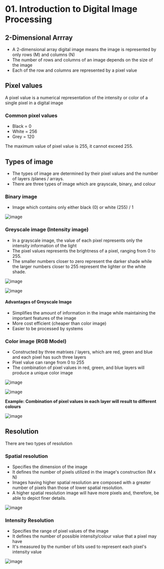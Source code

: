 # 01. Introduction to Digital Image Processing

## 2-Dimensional Arrray
- A 2-dimensional array digital image means the image is represented by only rows (M) and columns (N)
- The number of rows and columns of an image depends on the size of the image
- Each of the row and columns are represented by a pixel value

## Pixel values
A pixel value is a numerical representation of the intensity or color of a single pixel in a digital image

### Common pixel values
- Black = 0
- White = 256
- Grey = 120

The maximum value of pixel value is 255, it cannot exceed 255.

## Types of image
- The types of image are determined by their pixel values and the number of layers /planes / arrays.
- There are three types of image which are grayscale, binary, and colour

### Binary image
- Image which contains only either black (0) or white (255) / 1

![image](https://github.com/user-attachments/assets/55fa9ad3-ca86-4af6-b723-af6aafb7c74b)

### Greyscale image (Intensity image)
- In a grayscale image, the value of each pixel represents only the intensity information of the light
- The pixel values represents the brightness of a pixel, ranging from 0 to 255.
- The smaller numbers closer to zero represent the darker shade while the larger numbers closer to 255 represent the lighter or the white shade.

![image](https://github.com/user-attachments/assets/ca67d4df-9836-4d85-8f36-003460574bdc)

![image](https://github.com/user-attachments/assets/e0d62a8b-f14d-4052-aea0-5752af709802)

#### Advantages of Greyscale Image
- Simplifies the amount of information in the image while maintaining the important features of the image
- More cost efficient (cheaper than color image)
- Easier to be processed by systems

### Color image (RGB Model)
- Constructed by three matrixes / layers, which are red, green and blue and each pixel has such three layers
- Pixel value can range from 0 to 255
- The combination of pixel values in red, green, and blue layers will produce a unique color image

![image](https://github.com/user-attachments/assets/340f384e-d402-41a0-bc9c-80f265b451ec)

![image](https://github.com/user-attachments/assets/344a0785-18ad-4d09-bc09-ec1032309a6c)

**Example: Combination of pixel values in each layer will result to different colours**

![image](https://github.com/user-attachments/assets/2e4a6c63-a2ea-4960-85e6-cfb3d91a12fb)

## Resolution
There are two types of resolution

### Spatial resolution
- Specifies the dimension of the image
- It defines the number of pixels utilized in the image's construction (M x N)
- Images having higher spatial resolution are composed with a greater number of pixels than those of lower spatial resolution.
- A higher spatial resolution image will have more pixels and, therefore, be able to depict finer details. 

![image](https://github.com/user-attachments/assets/fa5f0ad1-6c88-4f92-bf55-80347f768eb3)

### Intensity Resolution
- Specifies the range of pixel values of the image
- It defines the number of possible intensity/colour value that a pixel may have
- It's measured by the number of bits used to represent each pixel's intensity value

![image](https://github.com/user-attachments/assets/1994a728-ff96-43fb-940c-2f40936cd493)
